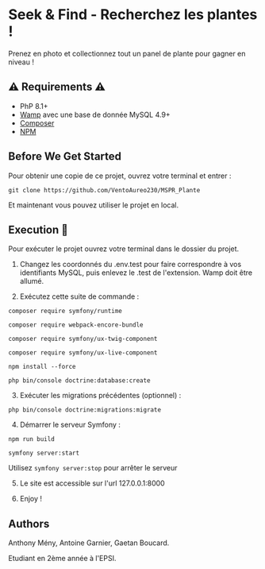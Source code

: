 # Seek & Find - Recherchez les plantes !

Prenez en photo et collectionnez tout un panel de plante pour gagner en niveau !

## :warning: Requirements :warning:

 - PhP 8.1+
 - [Wamp](https://www.wampserver.com/) avec une base de donnée MySQL 4.9+
 - [Composer](https://getcomposer.org/)
 - [NPM]()

## Before We Get Started

Pour obtenir une copie de ce projet, ouvrez votre terminal et entrer :

```
git clone https://github.com/VentoAureo230/MSPR_Plante
```
Et maintenant vous pouvez utiliser le projet en local.

## Execution :runner:

Pour exécuter le projet ouvrez votre terminal dans le dossier du projet.

1. Changez les coordonnés du .env.test pour faire correspondre à vos identifiants MySQL, puis enlevez le .test de l'extension. Wamp doit être allumé.

2. Exécutez cette suite de commande :

```
composer require symfony/runtime
```

```
composer require webpack-encore-bundle
```

```
composer require symfony/ux-twig-component
```

```
composer require symfony/ux-live-component
```

```
npm install --force
```

```
php bin/console doctrine:database:create
```

3. Exécuter les migrations précédentes (optionnel) :

```
php bin/console doctrine:migrations:migrate
```
4. Démarrer le serveur Symfony :


```
npm run build
```

```
symfony server:start
```

Utilisez `symfony server:stop` pour arrêter le serveur

5. Le site est accessible sur l'url 127.0.0.1:8000

6. Enjoy !

## Authors

Anthony Mény, Antoine Garnier, Gaetan Boucard.

Etudiant en 2ème année à l'EPSI.

